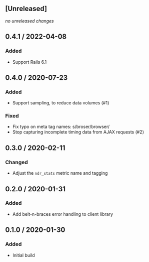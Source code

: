 ## [Unreleased]
*no unreleased changes*

## 0.4.1 / 2022-04-08
### Added
* Support Rails 6.1

## 0.4.0 / 2020-07-23
### Added
* Support sampling, to reduce data volumes (#1)

### Fixed
* Fix typo on meta tag names: s/broser/browser/
* Stop capturing incomplete timing data from AJAX requests (#2)

## 0.3.0 / 2020-02-11
### Changed
* Adjust the `ndr_stats` metric name and tagging

## 0.2.0 / 2020-01-31
### Added
* Add belt-n-braces error handling to client library

## 0.1.0 / 2020-01-30
### Added
* Initial build
